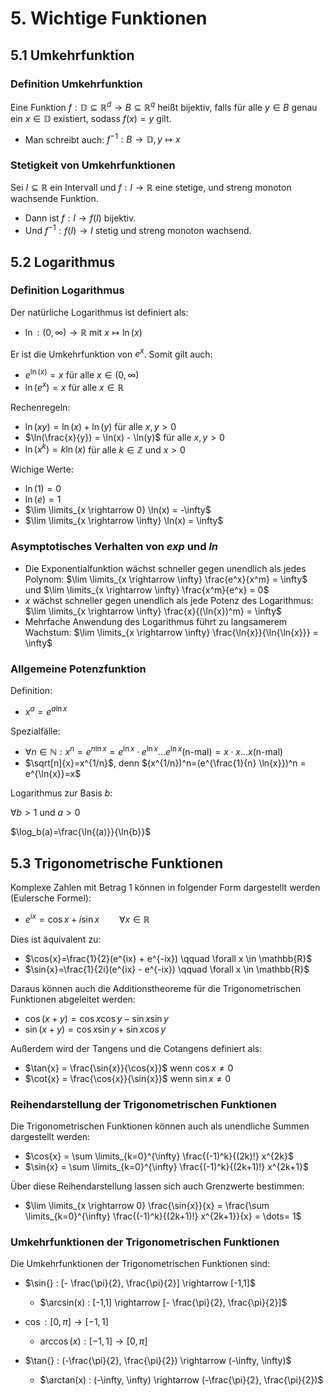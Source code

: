 # 5. Wichtige Funktionen

## 5.1 Umkehrfunktion

### Definition Umkehrfunktion

Eine Funktion $f: \mathbb{D} \subseteq \mathbb{R}^d \rightarrow B \subseteq \mathbb{R}^q$ heißt bijektiv, falls für alle $y \in B$ genau ein $x \in \mathbb{D}$ existiert, sodass $f(x) = y$ gilt.

- Man schreibt auch: $f^{-1}: B \rightarrow \mathbb{D}, y \mapsto x$

### Stetigkeit von Umkehrfunktionen

Sei $I \subseteq \mathbb{R}$ ein Intervall und $f: I \rightarrow \mathbb{R}$ eine stetige, und streng monoton wachsende Funktion.

- Dann ist $f: I \rightarrow f(I)$ bijektiv.
- Und $f^{-1}: f(I)\rightarrow I$ stetig und streng monoton wachsend.

## 5.2 Logarithmus

### Definition Logarithmus

Der natürliche Logarithmus ist definiert als:

- $\ln: (0,\infty) \rightarrow \mathbb{R}$ mit $x \mapsto \ln(x)$

Er ist die Umkehrfunktion von $e^x$. Somit gilt auch:

- $e^{\ln(x)} = x$ für alle $x \in (0,\infty)$
- $\ln(e^x) = x$ für alle $x \in \mathbb{R}$

Rechenregeln:

- $\ln(xy) = \ln(x) + \ln(y)$ für alle $x,y > 0$
- $\ln(\frac{x}{y}) = \ln(x) - \ln(y)$ für alle $x,y > 0$
- $\ln(x^k) = k \ln(x)$ für alle $k \in \mathbb{Z}$ und $x > 0$

Wichige Werte:

- $\ln(1) = 0$
- $\ln(e) = 1$
- $\lim \limits_{x \rightarrow 0} \ln(x) = -\infty$
- $\lim \limits_{x \rightarrow \infty} \ln(x) = \infty$

### Asymptotisches Verhalten von _exp_ und _ln_

- Die Exponentialfunktion wächst schneller gegen unendlich als jedes Polynom:
  $\lim \limits_{x \rightarrow \infty} \frac{e^x}{x^m} = \infty$ und $\lim \limits_{x \rightarrow \infty} \frac{x^m}{e^x} = 0$
- $x$ wächst schneller gegen unendlich als jede Potenz des Logarithmus:
  $\lim \limits_{x \rightarrow \infty} \frac{x}{(\ln{x})^m} = \infty$
- Mehrfache Anwendung des Logarithmus führt zu langsamerem Wachstum:
  $\lim \limits_{x \rightarrow \infty} \frac{\ln{x}}{\ln{\ln{x}}} = \infty$

### Allgemeine Potenzfunktion

Definition:

- $x^a = e^{a \ln{x}}$

Spezialfälle:

- $\forall{n \in \mathbb{N}: x^n = e^{n \ln{x}} = e^{\ln{x}} \cdot e^{\ln{x}} \dots e^{\ln{x}} \text{(n-mal)}}=x \cdot x \dots x \text{(n-mal)}$
- $\sqrt[n]{x}=x^{1/n}$, denn $(x^{1/n})^n=(e^{\frac{1}{n} \ln{x}})^n = e^{\ln{x}}=x$

Logarithmus zur Basis $b$:

$\forall b>1$ und $a>0$

$\log_b(a)=\frac{\ln{(a)}}{\ln{b}}$

## 5.3 Trigonometrische Funktionen

Komplexe Zahlen mit Betrag 1 können in folgender Form dargestellt werden (Eulersche Formel):

- $e^{ix}=\cos{x} + i \sin{x} \qquad \forall{x \in \mathbb{R}}$

Dies ist äquivalent zu:

- $\cos{x}=\frac{1}{2}(e^{ix} + e^{-ix}) \qquad \forall x \in \mathbb{R}$
- $\sin{x}=\frac{1}{2i}(e^{ix} - e^{-ix})  \qquad \forall x \in \mathbb{R}$

Daraus können auch die Additionstheoreme für die Trigonometrischen Funktionen abgeleitet werden:

- $\cos{(x+y)} = \cos{x} \cos{y} - \sin{x} \sin{y}$
- $\sin{(x+y)} = \cos{x} \sin{y} + \sin{x} \cos{y}$

Außerdem wird der Tangens und die Cotangens definiert als:

- $\tan{x} = \frac{\sin{x}}{\cos{x}}$ wenn $\cos{x} \neq 0$
- $\cot{x} = \frac{\cos{x}}{\sin{x}}$ wenn $\sin{x} \neq 0$

### Reihendarstellung der Trigonometrischen Funktionen

Die Trigonometrischen Funktionen können auch als unendliche Summen dargestellt werden:

- $\cos{x} = \sum \limits_{k=0}^{\infty} \frac{(-1)^k}{(2k)!} x^{2k}$
- $\sin{x} = \sum \limits_{k=0}^{\infty} \frac{(-1)^k}{(2k+1)!} x^{2k+1}$

Über diese Reihendarstellung lassen sich auch Grenzwerte bestimmen:

- $\lim \limits_{x \rightarrow 0} \frac{\sin{x}}{x} = \frac{\sum \limits_{k=0}^{\infty} \frac{(-1)^k}{(2k+1)!} x^{2k+1}}{x} = \dots= 1$

### Umkehrfunktionen der Trigonometrischen Funktionen

Die Umkehrfunktionen der Trigonometrischen Funktionen sind:

- $\sin{} : [- \frac{\pi}{2}, \frac{\pi}{2}] \rightarrow [-1,1]$

  - $\arcsin(x) : [-1,1] \rightarrow [- \frac{\pi}{2}, \frac{\pi}{2}]$

- $\cos{} : [0, \pi] \rightarrow [-1,1]$

  - $\arccos(x) : [-1,1] \rightarrow [0, \pi]$

- $\tan{} : (-\frac{\pi}{2}, \frac{\pi}{2}) \rightarrow (-\infty, \infty)$

  - $\arctan(x) : (-\infty, \infty) \rightarrow (-\frac{\pi}{2}, \frac{\pi}{2})$
